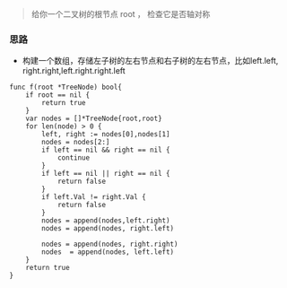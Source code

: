> 给你一个二叉树的根节点 root ， 检查它是否轴对称

### 思路

- 构建一个数组，存储左子树的左右节点和右子树的左右节点，比如left.left, right.right,left.right.right.left




```golang
func f(root *TreeNode) bool{
    if root == nil {
        return true
    }
    var nodes = []*TreeNode{root,root}
    for len(node) > 0 {
        left, right := nodes[0],nodes[1]
        nodes = nodes[2:]
        if left == nil && right == nil {
            continue
        }
        if left == nil || right == nil {
            return false
        }
        if left.Val != right.Val {
            return false
        }
        nodes = append(nodes,left.right)
        nodes = append(nodes, right.left)

        nodes = append(nodes, right.right)
        nodes  = append(nodes, left.left)
    }
    return true
}
```